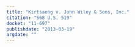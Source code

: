 ```yaml
---
title: "Kirtsaeng v. John Wiley & Sons, Inc."
citation: "568 U.S. 519"
docket: "11-697"
publishdate: "2013-03-19"
argdate: ""
---
```

